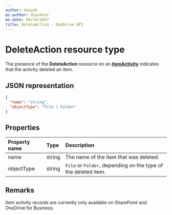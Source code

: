 ```yaml
---
author: daspek
ms.author: dspektor
ms.date: 09/14/2017
title: DeleteAction - OneDrive API
---
```

# DeleteAction resource type

The presence of the **DeleteAction** resource on an [**itemActivity**][activity] indicates that the activity deleted an item.

[activity]: itemActivity.md

## JSON representation

<!-- {
  "blockType": "resource",
  "optionalProperties": [ ],
  "@type": "microsoft.graph.deleteAction"
}-->

```json
{
  "name": "string",
  "objectType": "File | Folder"
}
```

## Properties

| Property name | Type   | Description
|:--------------|:-------|:----------------------------------------------------
| name          | string | The name of the item that was deleted.
| objectType    | string | `File` or `Folder`, depending on the type of the deleted item.

## Remarks

Item activity records are currently only available on SharePoint and OneDrive for Business.

<!-- {
  "type": "#page.annotation",
  "description": "The DeleteAction object provides information about the deletion of an item.",
  "keywords": "activities,activity,action,delete,deletion",
  "section": "documentation",
  "suppressions": [
    "Warning: /resources/deleteAction.md:
      Found potential enums in resource example that weren't defined in a table:(File,Folder) are in resource, but () are in table"
  ],
  "tocPath": "Resources/DeleteAction"
} -->
